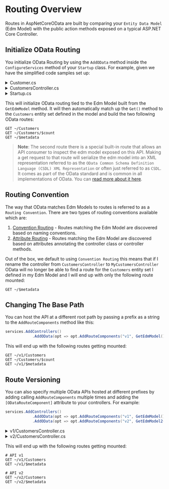 # Routing Overview

Routes in AspNetCoreOData are built by comparing your `Entity Data Model` (Edm Model)
with the public action methods exposed on a typical ASP.NET Core Controller.

## Initialize OData Routing

You initialize OData Routing by using the `AddOData` method inside the
`ConfigureServices` method of your `Startup` class. For example, given we have
the simplified code samples set up:

<details>
  <summary>Customer.cs</summary>

```C#
public class Customer
{
    public int Id { get; set; }

    public string Name { get; set; }

    public string FavoriteColor { get; set; }
}
```

</details>

<details>
  <summary>CustomersController.cs</summary>

```C#
public class CustomersController : ControllerBase
{

    [HttpGet]
    public IActionResult Get()
    {
        return Ok(GetCustomers());
    }

    private static IList<Customer> GetCustomers()
    {
        return new List<Customer>
        {
            new Customer
            {
                Id = 1,
                Name = "Jonier",
                FavoriteColor = 'Red',
            },
            new Customer
            {
                Id = 2,
                Name = "Sam",
                FavoriteColor = 'Blue',
            },
            new Customer
            {
                Id = 3,
                Name = "Peter",
                FavoriteColor = 'Green',
            }
        };
    }
}
```

</details>

<details>
  <summary>Startup.cs</summary>

```C#
. . .
using Microsoft.AspNetCore.OData;
using Microsoft.OData.Edm;
using Microsoft.OData.ModelBuilder;
. . .
public class Startup
{
    . . .
    public void ConfigureServices(IServiceCollection services)
    {
    . . .
    services.AddControllers()
                .AddOData(opt => opt.AddRouteComponents(GetEdmModel()))
    . . .
    }
    . . .
    private static IEdmModel GetEdmModel() {
        var builder = new ODataConventionModelBuilder();
        builder.EntitySet<Customer>("Customers");
        return builder.GetEdmModel();
    }
}
```

</details>

This will initialize OData routing tied to the Edm Model built from the
`GetEdmModel` method. It will then automatically match up the `Get()` method
to the `Customers` entity set defined in the model and build the two following
OData routes:

```text
GET ~/Customers
GET ~/Customers/$count
GET ~/$metadata
```

> **Note**: The second route there is a special built-in route that allows an API consumer
> to inspect the edm model exposed on this API. Making a get request to that route
> will serialize the edm model into an XML representation referred to as the
> `OData Common Schema Definition Language (CSDL) XML Representation` or often
> just referred to as `CSDL`. It comes as part of the OData standard and is common
> in all implementations of OData. You can [read more about it
> here](http://docs.oasis-open.org/odata/odata-csdl-xml/v4.01/odata-csdl-xml-v4.01.html).

## Routing Convention

The way that OData matches Edm Models to routes is referred to as a `Routing Convention`. There are two types of routing conventions available which are:

1. [Convention Routing](./convention-routing.md) - Routes matching the Edm Model are discovered based on
   naming conventions.
2. [Attribute Routing](./attribute-routing.md) - Routes matching the Edm Model are discovered based on
   attributes annotating the controller class or controller methods.

Out of the box, we default to using `Convention Routing` this means that if I
rename the controller from `CustomersController` to `MyCustomersController`
OData will no longer be able to find a route for the `Customers` entity set I
defined in my Edm Model and I will end up with only the following route mounted:

```text
GET ~/$metadata
```

## Changing The Base Path

You can host the API at a different root path by passing a prefix as a string to
the `AddRouteComponents` method like this:

```C#
services.AddControllers()
            .AddOData(opt => opt.AddRouteComponents("v1", GetEdmModel()))
```

This will end up with the following routes getting mounted:

```text
GET ~/v1/Customers
GET ~/Customers/$count
GET ~/v1/$metadata
```

## Route Versioning

You can also specify multiple OData APIs hosted at different prefixes by
adding calling `AddRouteComponents` multiple times and adding the
`[ODataRouteComponent]` attribute to your controllers. For example:

```C#
services.AddControllers()
            .AddOData(opt => opt.AddRouteComponents("v1", GetEdmModel()))
            .AddOData(opt => opt.AddRouteComponents("v2", GetEdmModel2()))
```

<details>
  <summary>v1/CustomersController.cs</summary>

```C#
[ODataRouteComponent("v1")]
public class CustomersController : ODataController
{
    . . .
}
```

</details>

<details>
  <summary>v2/CustomersController.cs</summary>

```C#
[ODataRouteComponent("v2")]
public class CustomersController : ODataController
{
    . . .
}
```

</details>

This will end up with the following routes getting mounted:

```text
# API v1
GET ~/v1/Customers
GET ~/v1/$metadata

# API v2
GET ~/v2/Customers
GET ~/v2/$metadata
```
